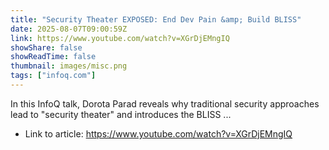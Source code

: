 ```yaml
---
title: "Security Theater EXPOSED: End Dev Pain &amp; Build BLISS"
date: 2025-08-07T09:00:59Z
link: https://www.youtube.com/watch?v=XGrDjEMngIQ
showShare: false
showReadTime: false
thumbnail: images/misc.png
tags: ["infoq.com"]
---
```

In this InfoQ talk, Dorota Parad reveals why traditional security approaches lead to "security theater" and introduces the BLISS ...

- Link to article: https://www.youtube.com/watch?v=XGrDjEMngIQ